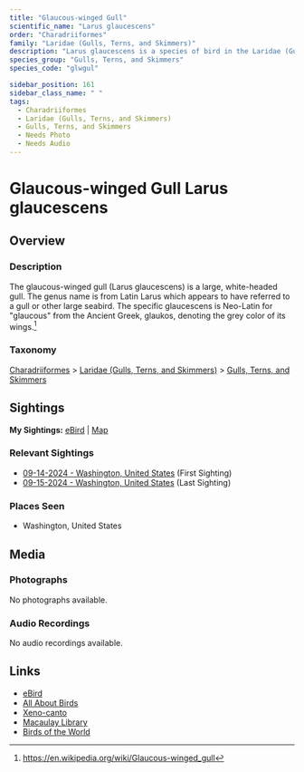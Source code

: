 ```yaml
---
title: "Glaucous-winged Gull"
scientific_name: "Larus glaucescens"
order: "Charadriiformes"
family: "Laridae (Gulls, Terns, and Skimmers)"
description: "Larus glaucescens is a species of bird in the Laridae (Gulls, Terns, and Skimmers) family. It has been observed 2 times."
species_group: "Gulls, Terns, and Skimmers"
species_code: "glwgul"

sidebar_position: 161
sidebar_class_name: " "
tags: 
  - Charadriiformes
  - Laridae (Gulls, Terns, and Skimmers)
  - Gulls, Terns, and Skimmers
  - Needs Photo
  - Needs Audio
---
```


# Glaucous-winged Gull <span className='sci_name'>Larus glaucescens</span>

## Overview

### Description
The glaucous-winged gull (Larus glaucescens) is a large, white-headed gull. The genus name is from Latin Larus which appears to have referred to a gull or other large seabird. The specific glaucescens is Neo-Latin for "glaucous" from the Ancient Greek, glaukos, denoting the grey color of its wings.[^1]

[^1]: https://en.wikipedia.org/wiki/Glaucous-winged_gull

### Taxonomy
[Charadriiformes](/tags/charadriiformes) > [Laridae (Gulls, Terns, and Skimmers)](/tags/laridae-gulls-terns-and-skimmers) > [Gulls, Terns, and Skimmers](/tags/gulls-terns-and-skimmers)


## Sightings

**My Sightings:** [eBird](https://ebird.org/lifelist?r=world&time=life&spp=glwgul) | [Map](/map?species_code=glwgul)

### Relevant Sightings

* [09-14-2024 - Washington, United States](https://ebird.org/checklist/S195123625) (First Sighting)
* [09-15-2024 - Washington, United States](https://ebird.org/checklist/S195264549) (Last Sighting)

### Places Seen

* Washington, United States



## Media
### Photographs
No photographs available.

### Audio Recordings
No audio recordings available.

## Links
* [eBird](https://ebird.org/species/glwgul) 
* [All About Birds](https://www.allaboutbirds.org/guide/glwgul) 
* [Xeno-canto](https://www.xeno-canto.org/species/larus-glaucescens) 
* [Macaulay Library](https://search.macaulaylibrary.org/catalog?taxonCode=glwgul&sort=rating_rank_desc)
* [Birds of the World](https://birdsoftheworld.org/bow/species/glwgul)
